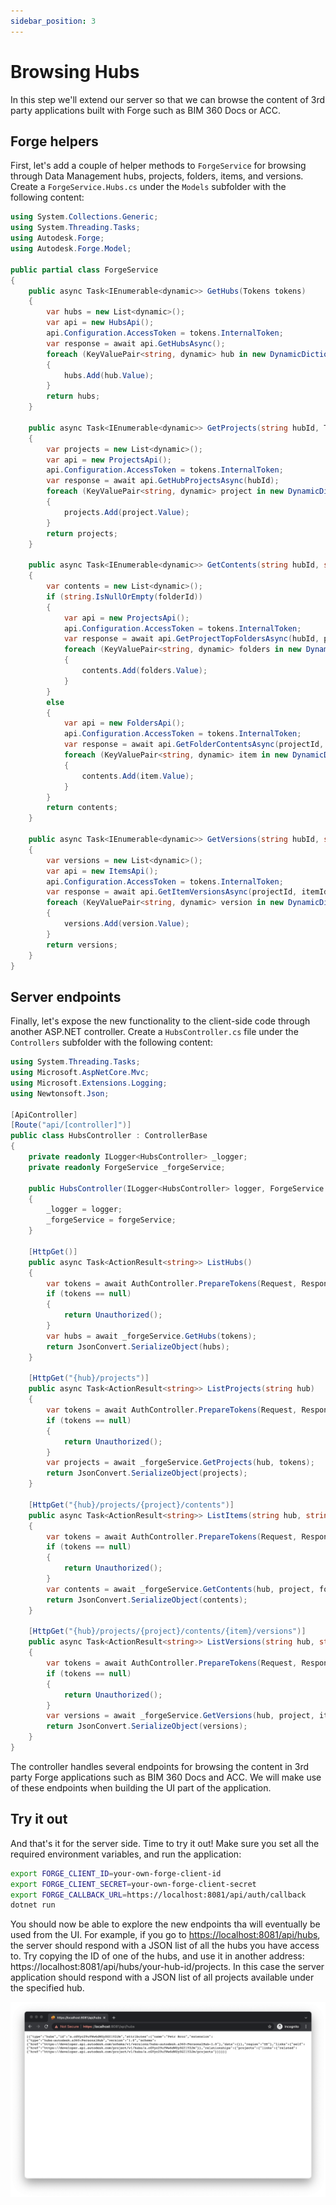 ```yaml
---
sidebar_position: 3
---
```


# Browsing Hubs

In this step we'll extend our server so that we can browse the content of 3rd party
applications built with Forge such as BIM 360 Docs or ACC.

## Forge helpers

First, let's add a couple of helper methods to `ForgeService` for browsing through
Data Management hubs, projects, folders, items, and versions. Create a `ForgeService.Hubs.cs`
under the `Models` subfolder with the following content:

```csharp title="Models/ForgeService.Hubs.cs"
using System.Collections.Generic;
using System.Threading.Tasks;
using Autodesk.Forge;
using Autodesk.Forge.Model;

public partial class ForgeService
{
    public async Task<IEnumerable<dynamic>> GetHubs(Tokens tokens)
    {
        var hubs = new List<dynamic>();
        var api = new HubsApi();
        api.Configuration.AccessToken = tokens.InternalToken;
        var response = await api.GetHubsAsync();
        foreach (KeyValuePair<string, dynamic> hub in new DynamicDictionaryItems(response.data))
        {
            hubs.Add(hub.Value);
        }
        return hubs;
    }

    public async Task<IEnumerable<dynamic>> GetProjects(string hubId, Tokens tokens)
    {
        var projects = new List<dynamic>();
        var api = new ProjectsApi();
        api.Configuration.AccessToken = tokens.InternalToken;
        var response = await api.GetHubProjectsAsync(hubId);
        foreach (KeyValuePair<string, dynamic> project in new DynamicDictionaryItems(response.data))
        {
            projects.Add(project.Value);
        }
        return projects;
    }

    public async Task<IEnumerable<dynamic>> GetContents(string hubId, string projectId, string folderId, Tokens tokens)
    {
        var contents = new List<dynamic>();
        if (string.IsNullOrEmpty(folderId))
        {
            var api = new ProjectsApi();
            api.Configuration.AccessToken = tokens.InternalToken;
            var response = await api.GetProjectTopFoldersAsync(hubId, projectId);
            foreach (KeyValuePair<string, dynamic> folders in new DynamicDictionaryItems(response.data))
            {
                contents.Add(folders.Value);
            }
        }
        else
        {
            var api = new FoldersApi();
            api.Configuration.AccessToken = tokens.InternalToken;
            var response = await api.GetFolderContentsAsync(projectId, folderId); // TODO: add paging
            foreach (KeyValuePair<string, dynamic> item in new DynamicDictionaryItems(response.data))
            {
                contents.Add(item.Value);
            }
        }
        return contents;
    }

    public async Task<IEnumerable<dynamic>> GetVersions(string hubId, string projectId, string itemId, Tokens tokens)
    {
        var versions = new List<dynamic>();
        var api = new ItemsApi();
        api.Configuration.AccessToken = tokens.InternalToken;
        var response = await api.GetItemVersionsAsync(projectId, itemId);
        foreach (KeyValuePair<string, dynamic> version in new DynamicDictionaryItems(response.data))
        {
            versions.Add(version.Value);
        }
        return versions;
    }
}
```

## Server endpoints

Finally, let's expose the new functionality to the client-side code through another ASP.NET
controller. Create a `HubsController.cs` file under the `Controllers` subfolder with the following
content:

```csharp title="Controllers/HubsController.cs"
using System.Threading.Tasks;
using Microsoft.AspNetCore.Mvc;
using Microsoft.Extensions.Logging;
using Newtonsoft.Json;

[ApiController]
[Route("api/[controller]")]
public class HubsController : ControllerBase
{
    private readonly ILogger<HubsController> _logger;
    private readonly ForgeService _forgeService;

    public HubsController(ILogger<HubsController> logger, ForgeService forgeService)
    {
        _logger = logger;
        _forgeService = forgeService;
    }

    [HttpGet()]
    public async Task<ActionResult<string>> ListHubs()
    {
        var tokens = await AuthController.PrepareTokens(Request, Response, _forgeService);
        if (tokens == null)
        {
            return Unauthorized();
        }
        var hubs = await _forgeService.GetHubs(tokens);
        return JsonConvert.SerializeObject(hubs);
    }

    [HttpGet("{hub}/projects")]
    public async Task<ActionResult<string>> ListProjects(string hub)
    {
        var tokens = await AuthController.PrepareTokens(Request, Response, _forgeService);
        if (tokens == null)
        {
            return Unauthorized();
        }
        var projects = await _forgeService.GetProjects(hub, tokens);
        return JsonConvert.SerializeObject(projects);
    }

    [HttpGet("{hub}/projects/{project}/contents")]
    public async Task<ActionResult<string>> ListItems(string hub, string project, [FromQuery] string? folder_id)
    {
        var tokens = await AuthController.PrepareTokens(Request, Response, _forgeService);
        if (tokens == null)
        {
            return Unauthorized();
        }
        var contents = await _forgeService.GetContents(hub, project, folder_id, tokens);
        return JsonConvert.SerializeObject(contents);
    }

    [HttpGet("{hub}/projects/{project}/contents/{item}/versions")]
    public async Task<ActionResult<string>> ListVersions(string hub, string project, string item)
    {
        var tokens = await AuthController.PrepareTokens(Request, Response, _forgeService);
        if (tokens == null)
        {
            return Unauthorized();
        }
        var versions = await _forgeService.GetVersions(hub, project, item, tokens);
        return JsonConvert.SerializeObject(versions);
    }
}
```

The controller handles several endpoints for browsing the content in 3rd party Forge
applications such as BIM 360 Docs and ACC. We will make use of these endpoints when
building the UI part of the application.

## Try it out

And that's it for the server side. Time to try it out! Make sure you set all
the required environment variables, and run the application:

```bash
export FORGE_CLIENT_ID=your-own-forge-client-id
export FORGE_CLIENT_SECRET=your-own-forge-client-secret
export FORGE_CALLBACK_URL=https://localhost:8081/api/auth/callback
dotnet run
```

You should now be able to explore the new endpoints tha will eventually be used from
the UI. For example, if you go to [https://localhost:8081/api/hubs](https://localhost:8081/api/hubs),
the server should respond with a JSON list of all the hubs you have access to. Try copying the ID of
one of the hubs, and use it in another address: https://localhost:8081/api/hubs/your-hub-id/projects.
In this case the server application should respond with a JSON list of all projects
available under the specified hub.

![Hubs Response](./hubs-response.png)
